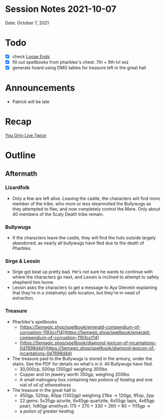 # Session Notes 2021-10-07

Date: October 7, 2021

# Todo

- [x]  check [Loose Ends](../%F0%9F%A7%B0%20Toolbox/%F0%9F%A7%B5%20Loose%20Ends.md)
- [x]  fill out spellbooks from pharblex's chest: 7th + 9th lvl wiz
- [x]  generate hoard using DMG tables for treasure left in the great hall

# Announcements

- Patrick will be late

# Recap

[You Only Live Twice](../Adventure%20Log/You%20Only%20Live%20Twice.md) 

# Outline

## Aftermath

### Lizardfolk

- Only a few are left alive. Leaving the castle, the characters will find more member of the tribe, who more or less steamrolled the Bullywugs as they attempted to flee, and now completely control the Mere. Only about 40 members of the Scaly Death tribe remain.

### Bullywugs

- If the characters leave the castle, they will find the huts outside largely abandoned, as nearly all bullywugs have fled due to the death of Pharblex.

### Sirge & Leosin

- Sirge got beat up pretty bad. He's not sure he wants to continue with where the characters go next, and Leosin is inclined to attempt to safely shepherd him home.
- Leosin asks the characters to get a message to Aya Glenmiir explaining that they're in a (relatively) safe location, but they're in need of extraction.

### Treasure

- Pharblex's spellbooks
    - [https://5emagic.shop/spellbook/emerald-compendium-of-corruption-1193ccf14](https://5emagic.shop/spellbook/emerald-compendium-of-corruption-1193ccf14)
    - [https://5emagic.shop/spellbook/diamond-lexicon-of-incantations-0d7698d4d](https://5emagic.shop/spellbook/diamond-lexicon-of-incantations-0d7698d4d)
- The treasure paid to the Bullywugs is stored in the armory, under the stairs. See the PDF for details on what's in it. All Bullywugs have fled.
    - 30,000cp, 500sp (350gp) weighing 305lbs
    - Copper and tin jewelry worth 350gp, weighing 200lbs
    - A small mahogany box containing two *potions of healing* and one vial of *oil of etherealness*
- The treasure in the great hall is:
    - 450gp, 520sp, 80pp (1302gp) weighing 21lbs → 120gp, 95sp, 2pp
    - 22 gems: 5x35gp azurite, 6x45gp quartzite, 6x55gp lapis, 4x65gp pearl, 1x80gp amethyst: 175 + 270 + 330 + 260 + 80 = 1115gp →
    - a *potion of greater healing*